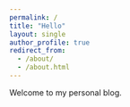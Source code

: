 ```yaml
---
permalink: /
title: "Hello"
layout: single
author_profile: true
redirect_from: 
  - /about/
  - /about.html
---
```


Welcome to my personal blog.
